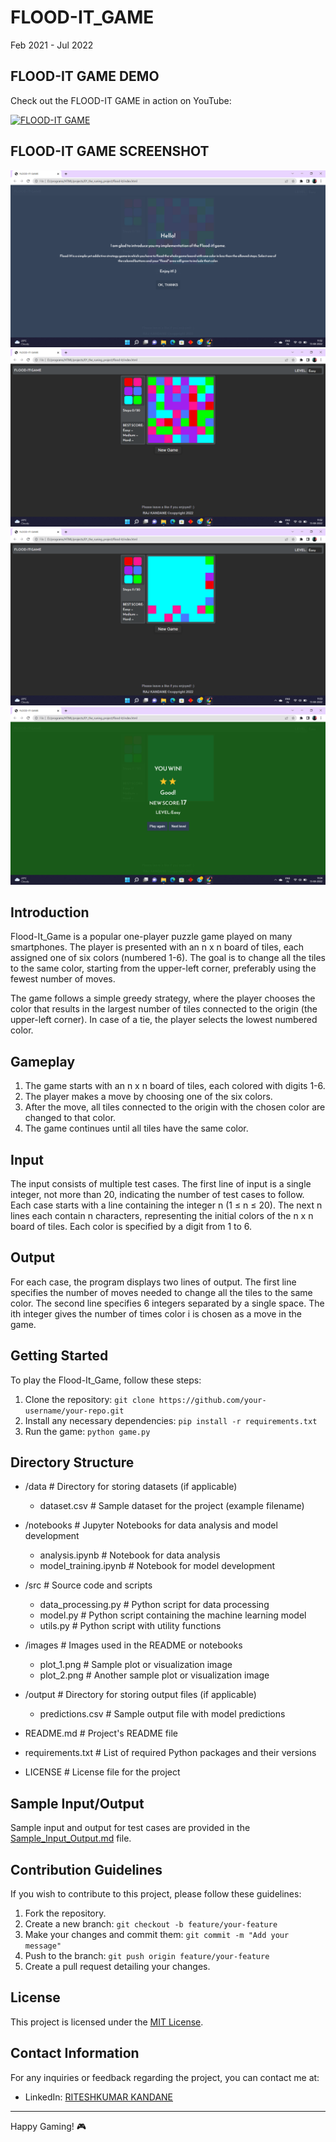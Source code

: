 # FLOOD-IT_GAME

Feb 2021 - Jul 2022

## FLOOD-IT GAME DEMO 

Check out the FLOOD-IT GAME in action on YouTube:


[![FLOOD-IT GAME](https://img.youtube.com/vi/2vAjG2BSlO8/0.jpg)](https://youtu.be/2vAjG2BSlO8)


## FLOOD-IT GAME SCREENSHOT 

![Game Screenshot 1](Screenshot/Screenshot%20(60).png)
![Game Screenshot 2](Screenshot/Screenshot%20(61).png)
![Game Screenshot 3](Screenshot/Screenshot%20(62).png)
![Game Screenshot 4](Screenshot/Screenshot%20(63).png)


## Introduction

Flood-It_Game is a popular one-player puzzle game played on many smartphones. The player is presented with an n x n board of tiles, each assigned one of six colors (numbered 1-6). The goal is to change all the tiles to the same color, starting from the upper-left corner, preferably using the fewest number of moves.

The game follows a simple greedy strategy, where the player chooses the color that results in the largest number of tiles connected to the origin (the upper-left corner). In case of a tie, the player selects the lowest numbered color.

## Gameplay

1. The game starts with an n x n board of tiles, each colored with digits 1-6.
2. The player makes a move by choosing one of the six colors.
3. After the move, all tiles connected to the origin with the chosen color are changed to that color.
4. The game continues until all tiles have the same color.

## Input

The input consists of multiple test cases. The first line of input is a single integer, not more than 20, indicating the number of test cases to follow. Each case starts with a line containing the integer n (1 ≤ n ≤ 20). The next n lines each contain n characters, representing the initial colors of the n x n board of tiles. Each color is specified by a digit from 1 to 6.

## Output

For each case, the program displays two lines of output. The first line specifies the number of moves needed to change all the tiles to the same color. The second line specifies 6 integers separated by a single space. The ith integer gives the number of times color i is chosen as a move in the game.

## Getting Started

To play the Flood-It_Game, follow these steps:

1. Clone the repository: `git clone https://github.com/your-username/your-repo.git`
2. Install any necessary dependencies: `pip install -r requirements.txt`
3. Run the game: `python game.py`

## Directory Structure

- /data             # Directory for storing datasets (if applicable)
    - dataset.csv   # Sample dataset for the project (example filename)

- /notebooks        # Jupyter Notebooks for data analysis and model development
    - analysis.ipynb    # Notebook for data analysis
    - model_training.ipynb   # Notebook for model development

- /src              # Source code and scripts
    - data_processing.py   # Python script for data processing
    - model.py             # Python script containing the machine learning model
    - utils.py             # Python script with utility functions

- /images           # Images used in the README or notebooks
    - plot_1.png      # Sample plot or visualization image
    - plot_2.png      # Another sample plot or visualization image

- /output           # Directory for storing output files (if applicable)
    - predictions.csv    # Sample output file with model predictions

- README.md         # Project's README file
- requirements.txt  # List of required Python packages and their versions
- LICENSE           # License file for the project

## Sample Input/Output

Sample input and output for test cases are provided in the [Sample_Input_Output.md](Logic) file.

## Contribution Guidelines

If you wish to contribute to this project, please follow these guidelines:

1. Fork the repository.
2. Create a new branch: `git checkout -b feature/your-feature`
3. Make your changes and commit them: `git commit -m "Add your message"`
4. Push to the branch: `git push origin feature/your-feature`
5. Create a pull request detailing your changes.

## License

This project is licensed under the [MIT License](LICENSE.md).

## Contact Information

For any inquiries or feedback regarding the project, you can contact me at:

- LinkedIn: [RITESHKUMAR KANDANE](https://www.linkedin.com/in/dkteriteshkumarkandane/)

---

Happy Gaming! 🎮


